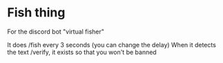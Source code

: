 # Fish thing
For the discord bot "virtual fisher"

It does /fish every 3 seconds (you can change the delay)
When it detects the text /verify, it exists so that you won't be banned